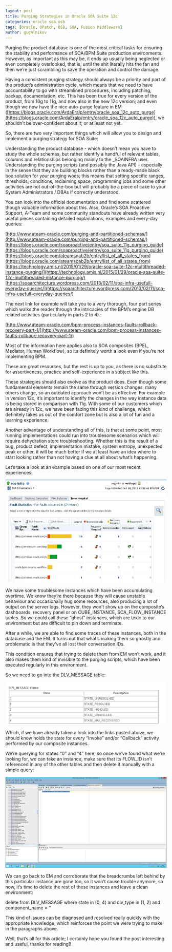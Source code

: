 ```yaml
---
layout: post
title: Purging Strategies in Oracle SOA Suite 12c
categories: oracle soa osb
tags: [Oracle, OPatch, OSB, SOA, Fusion Middleware]
author: gugalnikov
---
```


Purging the product database is one of the most critical tasks for ensuring the stability and performance of SOA/BPM Suite production environments. However, as important as this may be, it ends up usually being neglected or even completely overlooked, that is, until the shit literally hits the fan and then we’re just scrambling to save the operation and control the damage.

Having a consistent purging strategy should always be a priority and part of the product’s administration cycle, which means that we need to have accountability to go with streamlined procedures, including patching, backup, documentation, etc. This has been true for every version of the product, from 10g to 11g, and now also in the new 12c version; and even though we now have the nice auto-purge feature in EM ([https://blogs.oracle.com/ArdaEralp/entry/oracle_soa_12c_auto_purge](https://blogs.oracle.com/ArdaEralp/entry/oracle_soa_12c_auto_purge)), we shouldn’t be over-confident about it, or at least not yet.

So, there are two very important things which will allow you to design and implement a purging strategy for SOA Suite:

Understanding the product database - which doesn’t mean you have to study the whole schemas, but rather identify a handful of relevant tables, columns and relationships belonging mainly to the <your prefix>_SOAINFRA user.
Understanding the purging scripts (and possibly the Java API) - especially in the sense that they are building blocks rather than a ready-made black box solution for your purging woes; this means that setting specific ranges, thresholds, conditions, reclaiming space, programming jobs and some other activities are not out-of-the-box but will probably be a piece of cake to your System Administrators / DBAs if correctly understood.

You can look into the official documentation and find some scattered though valuable information about this. Also, Oracle’s SOA Proactive Support, A-Team and some community standouts have already written very useful pieces containing detailed explanations, examples and every-day queries:

[http://www.ateam-oracle.com/purging-and-partitioned-schemas/](http://www.ateam-oracle.com/purging-and-partitioned-schemas/)
[https://blogs.oracle.com/soaproactive/entry/soa_suite_11g_purging_guide](https://blogs.oracle.com/soaproactive/entry/soa_suite_11g_purging_guide)
[https://blogs.oracle.com/ateamsoab2b/entry/list_of_all_states_from](https://blogs.oracle.com/ateamsoab2b/entry/list_of_all_states_from)
[https://technology.amis.nl/2015/01/29/oracle-soa-suite-12c-multithreaded-instance-purging/](https://technology.amis.nl/2015/01/29/oracle-soa-suite-12c-multithreaded-instance-purging/)
[https://soaarchitecture.wordpress.com/2013/02/11/soa-infra-usefull-everyday-queries/](https://soaarchitecture.wordpress.com/2013/02/11/soa-infra-usefull-everyday-queries/)

The next link for example will take you to a very thorough, four part series which walks the reader through the intricacies of the BPM’s engine DB related activities (particularly in parts 2 to 4).:

[http://www.ateam-oracle.com/bpm-process-instances-faults-rollback-recovery-part-1/](http://www.ateam-oracle.com/bpm-process-instances-faults-rollback-recovery-part-1/)

Most of the information here applies also to SOA composites (BPEL, Mediator, Human Workflow), so its definitely worth a look even if you’re not implementing BPM.

These are great resources, but the rest is up to you, as there is no substitute for assertiveness, practice and self-experience in a subject like this.

These strategies should also evolve as the product does. Even though some fundamental elements remain the same through version changes, many others change, so an outdated approach won’t be as effective. For example in version 12c, it’s important to identify the changes in the way instance data is being stored in comparison with 11g. With some of our customers which are already in 12c, we have been facing this kind of challenge, which definitely takes us out of the comfort zone but is also a lot of fun and a learning experience.

Another advantage of understanding all of this, is that at some point, most running implementations could run into troublesome scenarios which will require dehydration store troubleshooting. Whether this is the result of a bug, product defect, implementation mistake, system entropy, unexpected peak or other, it will be much better if we at least have an idea where to start looking rather than not having a clue at all about what’s happening.

Let’s take a look at an example based on one of our most recent experiences:

![](/images/2016-05-05-Purging/2016-05-05-dashboard.png)

We have some troublesome instances which have been accumulating overtime. We know they’re there because they will cause unstable behaviour and occasionally hug some resources, also producing a lot of output on the server logs. However, they won’t show up on the composite’s dashboards, recovery panel or on CUBE_INSTANCE, SCA_FLOW_INSTANCE tables. So we could call these “ghost” instances, which are toxic to our environment but are difficult to pin down and terminate.

After a while, we are able to find some traces of these instances, both in the database and the EM. It turns out that what’s making them so ghostly and problematic is that they’ve all lost their conversation IDs.

This condition ensures that trying to delete them from EM won’t work, and it also makes them kind of invisible to the purging scripts, which have been executed regularly in this environment.

So we need to go into the DLV_MESSAGE table:

![](/images/2016-05-05-Purging/2016-05-05-table.png)

Which, if we have already taken a look into the links pasted above, we should know holds the state for every “Invoke” and/or “Callback” activity performed by our composite instances.

We’re querying for states “0” and “4” here, so once we’ve found what we’re looking for, we can take an instance, make sure that its FLOW_ID isn’t referenced in any of the other tables and then delete it manually with a simple query:

![](/images/2016-05-05-Purging/2016-05-05-query.png)

We can go back to EM and corroborate that the breadcrumbs left behind by this particular instance are gone too, so it won’t cause trouble anymore, so now, it’s time to delete the rest of these instances and leave a clean environment:

delete from DLV_MESSAGE where state in (0, 4) and dlv_type in (1, 2)
and component_name = ‘<your component>'

This kind of issues can be diagnosed and resolved really quickly with the appropriate knowledge, which reinforces the point we were trying to make in the paragraphs above.

Well, that’s all for this article; I certainly hope you found the post interesting and useful, thanks for reading!!


